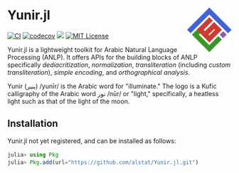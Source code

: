 # Yunir.jl <img src="docs/src/assets/logo.png" align="right" width="100"/>
[![CI](https://github.com/alstat/Yunir.jl/actions/workflows/ci.yml/badge.svg)](https://github.com/alstat/Yunir.jl/actions/workflows/ci.yml)
[![codecov](https://codecov.io/gh/alstat/Yunir.jl/branch/main/graph/badge.svg?token=lKsVEpMDca)](https://codecov.io/gh/alstat/Yunir.jl)
[![](https://img.shields.io/badge/docs-dev-blue.svg)](https://alstat.github.io/Yunir.jl/dev/)
[![MIT License](https://img.shields.io/badge/license-MIT-green.svg)](https://github.com/alstat/Yunir.jl/blob/master/LICENSE)

Yunir.jl is a lightweight toolkit for Arabic Natural Language Processing (ANLP). It offers APIs for the building blocks of ANLP specifically _dediacritization_, _normalization_, _transliteration_ (including _custom transliteration_), _simple encoding_, and _orthographical analysis_.

Yunir (ينير) /yunīr/ is the Arabic word for "illuminate." The logo is a Kufic calligraphy of the Arabic word نور /nūr/ or "light," specifically, a heatless light such as that of the light of the moon.
## Installation
Yunir.jl not yet registered, and can be installed as follows:
```julia
julia> using Pkg
julia> Pkg.add(url="https://github.com/alstat/Yunir.jl.git")
```
